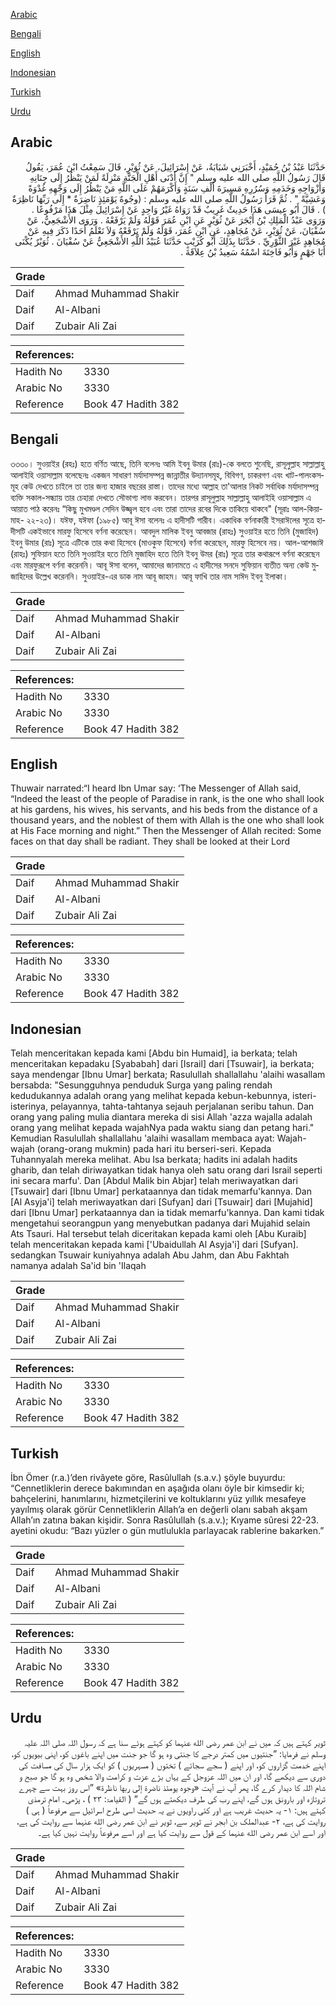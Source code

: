 [Arabic](#arabic)

[Bengali](#bengali)

[English](#english)

[Indonesian](#indonesian)

[Turkish](#turkish)

[Urdu](#urdu)

## Arabic


<div dir="rtl" lang="ar" style={{fontSize:'larger',backgroundColor:'#f8f9fa',padding:20}}>
حَدَّثَنَا عَبْدُ بْنُ حُمَيْدٍ، أَخْبَرَنِي شَبَابَةُ، عَنْ إِسْرَائِيلَ، عَنْ ثُوَيْرٍ، قَالَ سَمِعْتُ ابْنَ عُمَرَ، يَقُولُ قَالَ رَسُولُ اللَّهِ صلى الله عليه وسلم ‏"‏ إِنَّ أَدْنَى أَهْلِ الْجَنَّةِ مَنْزِلَةً لَمَنْ يَنْظُرُ إِلَى جِنَانِهِ وَأَزْوَاجِهِ وَخَدَمِهِ وَسُرُرِهِ مَسِيرَةَ أَلْفِ سَنَةٍ وَأَكْرَمَهُمْ عَلَى اللَّهِ مَنْ يَنْظُرُ إِلَى وَجْهِهِ غُدْوَةً وَعَشِيَّةً ‏"‏ ‏.‏ ثُمَّ قَرَأَ رَسُولُ اللَّهِ صلى الله عليه وسلم ‏:‏ ‏(‏وجُوهٌ يَوْمَئِذٍ نَاضِرَةٌ * إِلَى رَبِّهَا نَاظِرَةٌ ‏)‏ ‏.‏ قَالَ أَبُو عِيسَى هَذَا حَدِيثٌ غَرِيبٌ قَدْ رَوَاهُ غَيْرُ وَاحِدٍ عَنْ إِسْرَائِيلَ مِثْلَ هَذَا مَرْفُوعًا ‏.‏ وَرَوَى عَبْدُ الْمَلِكِ بْنُ أَبْجَرَ عَنْ ثُوَيْرٍ عَنِ ابْنِ عُمَرَ قَوْلَهُ وَلَمْ يَرْفَعْهُ ‏.‏ وَرَوَى الأَشْجَعِيُّ، عَنْ سُفْيَانَ، عَنْ ثُوَيْرٍ، عَنْ مُجَاهِدٍ، عَنِ ابْنِ عُمَرَ، قَوْلَهُ وَلَمْ يَرْفَعْهُ وَلاَ نَعْلَمُ أَحَدًا ذَكَرَ فِيهِ عَنْ مُجَاهِدٍ غَيْرَ الثَّوْرِيِّ ‏.‏ حَدَّثَنَا بِذَلِكَ أَبُو كُرَيْبٍ حَدَّثَنَا عُبَيْدُ اللَّهِ الأَشْجَعِيُّ عَنْ سُفْيَانَ ‏.‏ ثُوَيْرٌ يُكْنَى أَبَا جَهْمٍ وَأَبُو فَاخِتَةَ اسْمُهُ سَعِيدُ بْنُ عِلاَقَةَ ‏.‏
</div>
<div style={{backgroundColor:'#f8f9fa',padding:20, marginBottom: 10}}><table> <thead> <tr> <th>Grade</th> <th></th> </tr> </thead> <tbody> <tr><td>Daif</td><td>Ahmad Muhammad Shakir</td></tr><tr><td>Daif</td><td>Al-Albani</td></tr><tr><td>Daif</td><td>Zubair Ali Zai</td></tr></tbody></table><table> <thead> <tr> <th>References:</th> <th></th> </tr> </thead> <tbody><tr><td>Hadith No</td><td>3330</td></tr><tr><td>Arabic No</td><td>3330</td></tr><tr><td>Reference</td><td>Book 47 Hadith 382</td></tr></tbody></table></div>

## Bengali


<div dir="ltr" lang="bn" style={{fontSize:'larger',backgroundColor:'#f8f9fa',padding:20}}>
৩৩৩০। সুওয়াইর (রহঃ) হতে বর্ণিত আছে, তিনি বলেনঃ আমি ইবনু উমার (রাঃ)-কে বলতে শুনেছি, রাসূলুল্লাহ সাল্লাল্লাহু আলাইহি ওয়াসাল্লাম বলেছেনঃ একজন সাধারণ মর্যাদাসম্পন্ন জান্নাতীর উদ্যানসমূহ, বিবিগণ, চাকরগণ এবং খাট-পালংকসমূহ কেউ দেখতে চাইলে তা তার জন্য হাজার বছরের রাস্তা। তাদের মধ্যে আল্লাহ তা'আলার নিকট সর্বাধিক মর্যাদাসম্পন্ন ব্যক্তি সকাল-সন্ধ্যায় তার চেহারা দেখতে সৌভাগ্য লাভ করবেন। তারপর রাসূলুল্লাহ সাল্লাল্লাহু আলাইহি ওয়াসাল্লাম এ আয়াত পাঠ করেনঃ “কিছু মুখমণ্ডল সেদিন উজ্জ্বল হবে এবং তারা তাদের রবের দিকে তাকিয়ে থাকবে" (সূরাঃ আল-কিয়ামাহ- ২২-২৩)। যঈফ, যঈফা (১৯৮৫) আবূ ঈসা বলেনঃ এ হাদীসটি গারীব। একাধিক বর্ণনাকারী ইসরাঈলের সূত্রে হাদীসটি একইভাবে মারফু হিসেবে বর্ণনা করেছেন। আবদুল মালিক ইবনু আবজার (রাহঃ) সুওয়াইর হতে তিনি (মুজাহিদ) ইবনু উমার (রাঃ) সূত্রে এটিকে তার কথা হিসেবে (মাওকুফ হিসেবে) বর্ণনা করেছেন, মারফু হিসেবে নয়। আল-আশজাঈ (রাহঃ) সুফিয়ান হতে তিনি সুওয়াইর হতে তিনি মুজাহিদ হতে তিনি ইবনু উমর (রাঃ) সূত্রে তার কথারূপে বর্ণনা করেছেন এবং মারফুরূপে বর্ণনা করেননি। আবূ ঈসা বলেন, আমাদের জানামতে এ হাদীসের সনদে সুফিয়ান ব্যতীত অন্য কেউ মুজাহিদের উল্লেখ করেননি। সুওয়াইর-এর ডাক নাম আবূ জাহম। আবূ ফাখি তার নাম সাঈদ ইবনু ইলাকা।
</div>
<div style={{backgroundColor:'#f8f9fa',padding:20, marginBottom: 10}}><table> <thead> <tr> <th>Grade</th> <th></th> </tr> </thead> <tbody> <tr><td>Daif</td><td>Ahmad Muhammad Shakir</td></tr><tr><td>Daif</td><td>Al-Albani</td></tr><tr><td>Daif</td><td>Zubair Ali Zai</td></tr></tbody></table><table> <thead> <tr> <th>References:</th> <th></th> </tr> </thead> <tbody><tr><td>Hadith No</td><td>3330</td></tr><tr><td>Arabic No</td><td>3330</td></tr><tr><td>Reference</td><td>Book 47 Hadith 382</td></tr></tbody></table></div>

## English


<div dir="ltr" lang="en" style={{fontSize:'larger',backgroundColor:'#f8f9fa',padding:20}}>
Thuwair narrated:“I heard Ibn Umar say: ‘The Messenger of Allah said, “Indeed the least of the people of Paradise in rank, is the one who shall look at his gardens, his wives, his servants, and his beds from the distance of a thousand years, and the noblest of them with Allah is the one who shall look at His Face morning and night.” Then the Messenger of Allah recited: Some faces on that day shall be radiant. They shall be looked at their Lord
</div>
<div style={{backgroundColor:'#f8f9fa',padding:20, marginBottom: 10}}><table> <thead> <tr> <th>Grade</th> <th></th> </tr> </thead> <tbody> <tr><td>Daif</td><td>Ahmad Muhammad Shakir</td></tr><tr><td>Daif</td><td>Al-Albani</td></tr><tr><td>Daif</td><td>Zubair Ali Zai</td></tr></tbody></table><table> <thead> <tr> <th>References:</th> <th></th> </tr> </thead> <tbody><tr><td>Hadith No</td><td>3330</td></tr><tr><td>Arabic No</td><td>3330</td></tr><tr><td>Reference</td><td>Book 47 Hadith 382</td></tr></tbody></table></div>

## Indonesian


<div dir="ltr" lang="id" style={{fontSize:'larger',backgroundColor:'#f8f9fa',padding:20}}>
Telah menceritakan kepada kami [Abdu bin Humaid], ia berkata; telah menceritakan kepadaku [Syababah] dari [Israil] dari [Tsuwair], ia berkata; saya mendengar [Ibnu Umar] berkata; Rasulullah shallallahu 'alaihi wasallam bersabda: "Sesungguhnya penduduk Surga yang paling rendah kedudukannya adalah orang yang melihat kepada kebun-kebunnya, isteri-isterinya, pelayannya, tahta-tahtanya sejauh perjalanan seribu tahun. Dan orang yang paling mulia diantara mereka di sisi Allah 'azza wajalla adalah orang yang melihat kepada wajahNya pada waktu siang dan petang hari." Kemudian Rasulullah shallallahu 'alaihi wasallam membaca ayat: Wajah-wajah (orang-orang mukmin) pada hari itu berseri-seri. Kepada Tuhannyalah mereka melihat. Abu Isa berkata; hadits ini adalah hadits gharib, dan telah diriwayatkan tidak hanya oleh satu orang dari Israil seperti ini secara marfu'. Dan [Abdul Malik bin Abjar] telah meriwayatkan dari [Tsuwair] dari [Ibnu Umar] perkataannya dan tidak memarfu'kannya. Dan [Al Asyja'i] telah meriwayatkan dari [Sufyan] dari [Tsuwair] dari [Mujahid] dari [Ibnu Umar] perkataannya dan ia tidak memarfu'kannya. Dan kami tidak mengetahui seorangpun yang menyebutkan padanya dari Mujahid selain Ats Tsauri. Hal tersebut telah diceritakan kepada kami oleh [Abu Kuraib] telah menceritakan kepada kami ['Ubaidullah Al Asyja'i] dari [Sufyan]. sedangkan Tsuwair kuniyahnya adalah Abu Jahm, dan Abu Fakhtah namanya adalah Sa'id bin 'Ilaqah
</div>
<div style={{backgroundColor:'#f8f9fa',padding:20, marginBottom: 10}}><table> <thead> <tr> <th>Grade</th> <th></th> </tr> </thead> <tbody> <tr><td>Daif</td><td>Ahmad Muhammad Shakir</td></tr><tr><td>Daif</td><td>Al-Albani</td></tr><tr><td>Daif</td><td>Zubair Ali Zai</td></tr></tbody></table><table> <thead> <tr> <th>References:</th> <th></th> </tr> </thead> <tbody><tr><td>Hadith No</td><td>3330</td></tr><tr><td>Arabic No</td><td>3330</td></tr><tr><td>Reference</td><td>Book 47 Hadith 382</td></tr></tbody></table></div>

## Turkish


<div dir="ltr" lang="tr" style={{fontSize:'larger',backgroundColor:'#f8f9fa',padding:20}}>
İbn Ömer (r.a.)’den rivâyete göre, Rasûlullah (s.a.v.) şöyle buyurdu: “Cennetliklerin derece bakımından en aşağıda olanı öyle bir kimsedir ki; bahçelerini, hanımlarını, hizmetçilerini ve koltuklarını yüz yıllık mesafeye yayılmış olarak görür Cennetliklerin Allah’a en değerli olanı sabah akşam Allah’ın zatına bakan kişidir. Sonra Rasûlullah (s.a.v.); Kıyame sûresi 22-23. ayetini okudu: “Bazı yüzler o gün mutlulukla parlayacak rablerine bakarken.”
</div>
<div style={{backgroundColor:'#f8f9fa',padding:20, marginBottom: 10}}><table> <thead> <tr> <th>Grade</th> <th></th> </tr> </thead> <tbody> <tr><td>Daif</td><td>Ahmad Muhammad Shakir</td></tr><tr><td>Daif</td><td>Al-Albani</td></tr><tr><td>Daif</td><td>Zubair Ali Zai</td></tr></tbody></table><table> <thead> <tr> <th>References:</th> <th></th> </tr> </thead> <tbody><tr><td>Hadith No</td><td>3330</td></tr><tr><td>Arabic No</td><td>3330</td></tr><tr><td>Reference</td><td>Book 47 Hadith 382</td></tr></tbody></table></div>

## Urdu


<div dir="rtl" lang="ur" style={{fontSize:'larger',backgroundColor:'#f8f9fa',padding:20}}>
ثویر کہتے ہیں کہ میں نے ابن عمر رضی الله عنہما کو کہتے ہوئے سنا ہے کہ رسول اللہ صلی اللہ علیہ وسلم نے فرمایا: ”جنتیوں میں کمتر درجے کا جنتی وہ ہو گا جو جنت میں اپنے باغوں کو، اپنی بیویوں کو، اپنے خدمت گزاروں کو، اور اپنے ( سجے سجائے ) تختوں ( مسہریوں ) کو ایک ہزار سال کی مسافت کی دوری سے دیکھے گا، اور ان میں اللہ عزوجل کے یہاں بڑے عزت و کرامت والا شخص وہ ہو گا جو صبح و شام اللہ کا دیدار کرے گا، پھر آپ نے آیت «وجوه يومئذ ناضرة إلى ربها ناظرة» ”اس روز بہت سے چہرے تروتازہ اور بارونق ہوں گے، اپنے رب کی طرف دیکھتے ہوں گے“ ( القیامۃ: ۲۳ ) ، پڑھی۔ امام ترمذی کہتے ہیں: ۱- یہ حدیث غریب ہے اور کئی راویوں نے یہ حدیث اسی طرح اسرائیل سے مرفوعاً ( ہی ) روایت کی ہے، ۲- عبدالملک بن ابجر نے ثویر سے، ثویر نے ابن عمر رضی الله عنہما سے روایت کی ہے، اور اسے ابن عمر رضی الله عنہما کے قول سے روایت کیا ہے اور اسے مرفوعاً روایت نہیں کیا ہے۔
</div>
<div style={{backgroundColor:'#f8f9fa',padding:20, marginBottom: 10}}><table> <thead> <tr> <th>Grade</th> <th></th> </tr> </thead> <tbody> <tr><td>Daif</td><td>Ahmad Muhammad Shakir</td></tr><tr><td>Daif</td><td>Al-Albani</td></tr><tr><td>Daif</td><td>Zubair Ali Zai</td></tr></tbody></table><table> <thead> <tr> <th>References:</th> <th></th> </tr> </thead> <tbody><tr><td>Hadith No</td><td>3330</td></tr><tr><td>Arabic No</td><td>3330</td></tr><tr><td>Reference</td><td>Book 47 Hadith 382</td></tr></tbody></table></div>